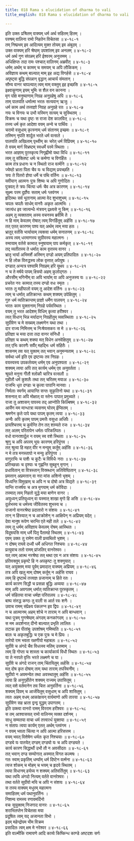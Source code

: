 ```yaml
---
title: 018 Rama s elucidation of dharma to vali
title_english: 018 Rama s elucidation of dharma to vali

---
```


<div class="audioEmbed"  caption="श्रीराम-हरिसीताराममूर्ति-घनपाठिभ्यां वचनम्" src="https://archive.org/download/Ramayana-recitation-Sriram-harisItArAmamUrti-Ghanapaati-v2/Kanda_4/Kanda_4_KSK-018-Ramena_Valivadha_Samardhanam.mp3"></div>

इति उक्तः प्रश्रितम् वाक्यम् धर्म अर्थ सहितम् हितम् ।  
परुषम् वालिना रामो निहतेन विचेतसा ॥ ४-१८-१  
तम् निष्प्रभम् इव आदित्यम् मुक्त तोयम् इव अंबुदम् ।  
उक्त वाक्यम् हरि श्रेष्ठम् उपशांतम् इव अनलम् ॥ ४-१८-२  
धर्म अर्थ गुण संपन्नम् हरि ईश्वरम् अनुत्तमम् ।  
अधिक्षिप्तः तदा रामः पश्चात् वालिनम् अब्रवीत् ॥ ४-१८-३  
धर्मम् अर्थम् च कामम् च समयम् च अपि लौकिकम् ।  
अविज्ञाय कथम् बाल्यात् माम् इह अद्य विगर्हसे ॥ ४-१८-४  
अपृष्ट्वा बुद्धि संपन्नान् वृद्धान् आचार्य संमतान् ।  
सौम्य वानर चापल्यात् त्वम् माम् वक्तुम् इह इच्छसि ॥ ४-१८-५  
इक्ष्वाकूणाम् इयम् भूमिः स शैल वन कानना ।  
मृग पक्षि मनुष्याणाम् निग्रह अनुग्रहेषु अपि ॥ ४-१८-६  
ताम् पालयति धर्मात्मा भरतः सत्यवान् ऋजुः ।  
धर्म काम अर्थ तत्त्वज्ञो निग्रह अनुग्रहे रतः ॥ ४-१८-७  
नयः च विनयः च उभौ यस्मिन् सत्यम् च सुस्थितम् ।  
विक्रमः च यथा दृष्टः स राजा देश कालवित् ॥ ४-१८-८  
तस्य धर्म कृत आदेशा वयम् अन्ये च पार्थिवः ।  
चरामो वसुधाम् कृत्स्नाम् धर्म संतानम् इच्छवः ॥ ४-१८-९  
तस्मिन् नृपति शार्दूल भरते धर्म वत्सले ।  
पालयति अखिलाम् पृथ्वीम् कः चरेत् धर्म विप्रियम् ॥ ४-१८-१०  
ते वयम् मार्ग विभ्रष्टम् स्वधर्मे परमे स्थिताः ।  
भरत आज्ञाम् पुरस्कृत्य निगृह्णीमो यथा विधि ॥ ४-१८-११  
त्वम् तु संक्लिष्ट धर्मः च कर्मणा च विगर्हितः ।  
काम तंत्र प्रधानः च न स्थितो राज वर्त्मनि ॥ ४-१८-१२  
ज्येष्ठो भ्राता पिता चैव यः च विद्याम् प्रयच्छति ।  
त्रयः ते पितरो ज्ञेया धर्मे च पथि वर्तिनः ॥ ४-१८-१३  
यवीयान् आत्मनः पुत्रः शिष्यः च अपि गुणोदितः ।  
पुत्रवत् ते त्रयः चिंत्या धर्मः चैव अत्र कारणम् ॥ ४-१८-१४  
सूक्ष्मः परम दुर्ज्ञेयः सताम् धर्मः प्लवंगम ।  
हृदिस्थः सर्व भूतानाम् आत्मा वेद शुभाशुभम् ॥ ४-१८-१५  
चपलः चपलैः सार्धम् वानरैः अकृत आत्मभिः ।  
जात्यंध इव जात्यन्धैः मंत्रयन् द्रक्ष्यसे नु किम् ॥ ४-१८-१६  
अहम् तु व्यक्तताम् अस्य वचनस्य ब्रवीमि ते ।  
न हि माम् केवलम् रोषात् त्वम् विगर्हितुम् अर्हसि ॥ ४-१८-१७  
तत् एतत् कारणम् पश्य यत् अर्थम् त्वम् मया हतः ।  
भ्रातुर् वर्तसि भार्यायाम् त्यक्त्वा धर्मम् सनातनम् ॥ ४-१८-१८  
अस्य त्वम् धरमाणस्य सुग्रीवस्य महात्मनः ।  
रुमायाम् वर्तसे कामात् स्नुषायाम् पाप कर्मकृत् ॥ ४-१८-१९  
तद् व्यतीतस्य ते धर्मात् काम वृत्तस्य वानर ।  
भ्रातृ भार्या अभिमर्शे अस्मिन् दण्डो अयम् प्रतिपादितः ॥ ४-१८-२०  
न हि लोक विरुद्धस्य लोक वृत्तात् अपेयुषः ।  
दण्डात् अन्यत्र पश्यामि निग्रहम् हरि यूथप ॥ ४-१८-२१  
न च ते मर्षये पापम् क्ष्त्रियो अहम् कुलोद्गतः ।  
औरसीम् भगिनीम् वा अपि भार्याम् वा अपि अनुजस्य यः ॥ ४-१८-२२  
प्रचरेत नरः कामात् तस्य दण्डो वधः स्मृतः ।  
भरतः तु महीपालो वयम् तु आदेश वर्तिनः ॥ ४-१८-२३  
त्वम् च धर्मात् अतिक्रान्तः कथम् शक्यम् उपेक्षितुम् ।  
गुरु धर्म व्यतिक्रान्तम् प्राज्ञो धर्मेण पालयन् ॥ ४-१८-२४  
भरतः काम युक्तानाम् निग्रहे पर्यवस्थितः ।  
वयम् तु भरत आदेशम् विधिम् कृत्वा हरीश्वर ।  
त्वत् विधान् भिन्न मर्यादान् निग्रहीतुम् व्यवस्थिताः ॥ ४-१८-२५  
सुग्रीवेण च मे सख्यम् लक्ष्मणेन यथा तथा ।  
दार राज्य निमित्तम् च निःश्रेयसकरः स मे ॥ ४-१८-२६  
प्रतिज्ञा च मया दत्ता तदा वानर संनिधौ ।  
प्रतिज्ञा च कथम् शक्या मत् विधेन अनवेक्षितुम् ॥ ४-१८-२७  
तत् एभिः कारणैः सर्वैर् महद्भिः धर्म संहितैः ।  
शासनम् तव यत् युक्तम् तत् भवान् अनुमन्यताम् ॥ ४-१८-२८  
सर्वथा धर्म इति एव द्रष्टव्यः तव निग्रहः ।  
वयस्यस्य उपकर्तव्यम् धर्मम् एव अनुपश्यता ॥ ४-१८-२९  
शक्यम् त्वया अपि तत् कार्यम् धर्मम् एव अनुवर्तता ।  
श्रूयते मनुना गीतौ श्लोकौ चारित्र वत्सलौ ॥  
गृहीतौ धर्म कुशलैः तथा तत् चरितम् मयाअ ॥ ४-१८-३०  
राजभिः धृत दण्डाः च कृत्वा पापानि मानवाः ।  
निर्मलाः स्वर्गम् आयान्ति सन्तः सुकृतिनो यथा ॥ ४-१८-३१  
शसनात् वा अपि मोक्षात् वा स्तेनः पापात् प्रमुच्यते ।  
राजा तु अशासन् पापस्य तद् आप्नोति किल्बिषम् ॥ ४-१८-३२  
आर्येण मम मान्धात्रा व्यसनम् घोरम् ईप्सितम् ।  
श्रमणेन कृते पापे यथा पापम् कृतम् त्वया ॥ ४-१८-३३  
अन्यैः अपि कृतम् पापम् प्रमत्तैः वसुधा अधिपैः ।  
प्रायश्चित्तम् च कुर्वन्ति तेन तत् शाम्यते रजः ॥ ४-१८-३४  
तत् अलम् परितापेन धर्मतः परिकल्पितः ।  
वधो वानरशार्दूल न वयम् स्व वशे स्थिताः ॥ ४-१८-३५  
श्रुणु च अपि अपरम् भूयः कारणम् हरिपुंगव ।  
तत् श्रुत्वा हि महत् वीर न मन्युम् कर्तुम् अर्हसि ॥ ४-१८-३६  
न मे तत्र मनस्तापो न मन्युः हरिपुंगव ।  
वागुराभिः च पाशैः च कूटैः च विविधैः नराः ॥ ४-१८-३७  
प्रतिच्छन्नाः च दृश्याः च गृह्णन्ति सुबहून् मृगान् ।  
प्रधावितान् वा वित्रस्तान् विस्रब्धान् अतिविष्ठितान् ॥ ४-१८-३८  
प्रमत्तान् अप्रमत्तान् वा नरा मांस अशिनो भृशम् ।  
विध्यन्ति विमुखाम् च अपि न च दोषो अत्र विद्यते ॥ ४-१८-३९  
यान्ति राजर्षयः च अत्र मृगयाम् धर्म कोविदाः ।  
तस्मात् त्वम् निहतो युद्धे मया बाणेन वानर ।  
अयुध्यन् प्रतियुध्यन् वा यस्मात् शाखा मृगो हि असि ॥ ४-१८-४०  
दुर्लभस्य च धर्मस्य जीवितस्य शुभस्य च ।  
राजानो वानरश्रेष्ठ प्रदातारो न संशयः ॥ ४-१८-४१  
तान् न हिंस्यात् न च आक्रोशेन् न आक्षिपेन् न अप्रियम् वदेत् ।  
देवा मानुष रूपेण चरन्ति एते मही तले ॥ ४-१८-४२  
त्वम् तु धर्मम् अविज्ञाय केवलम् रोषम् आस्थितः ।  
विदूषयसि माम् धर्मे पितृ पैतामहे स्थितम् ॥ ४-१८-४३  
एवम् उक्तः तु रामेण वाली प्रव्यथितो भृशम् ।  
न दोषम् राघवे दध्यौ धर्मे अधिगत निश्चयः ॥ ४-१८-४४  
प्रत्युवाच ततो रामम् प्रांजलिर् वानरेश्वरः ।  
यत् त्वम् आत्थ नरश्रेष्ठ तत् थथा एव न अत्र संशयः ॥ ४-१८-४५  
प्रतिवक्तुम् प्रकृष्टे हि न अपकृष्टः तु शक्नुयात् ।  
यत् अयुक्तम् मया पूर्वम् प्रमादात् वाक्यम् अप्रियम् ॥ ४-१८-४६  
तत्र अपि खलु माम् दोषम् कर्तुम् न अर्हसि राघव ।  
त्वम् हि दृष्टार्थ तत्त्वज्ञः प्रजानाम् च हिते रतः ।  
कार्य कारण सिद्धौ च प्रसन्ना बुद्धिः अव्यया ॥ ४-१८-४७  
माम् अपि अवगतम् धर्मात् व्यतिक्रान्त पुरस्कृतम् ।  
धर्म संहितया वाचा धर्मज्ञ परिपालय ॥ ४-१८-४८  
बाष्प संरुद्ध कण्ठः तु वाली स आर्त रवः शनैः ।  
उवाच रामम् संप्रेक्ष्य पंकलग्न इव द्विपः ॥ ४-१८-४९  
न च आत्मानम् अहम् शोचे न ताराम् न अपि बान्धवान् ।  
यथा पुत्रम् गुणश्रेष्ठम् अंगदम् कनकांगदम् ॥ ४-१८-५०  
स मम अदर्शनात् दीनो बाल्यात् प्रभृति लालितः ।  
तटाक इव पीतांबुः उपशोषम् गमिष्यति ॥ ४-१८-५१  
बालः च अकृतबुद्धिः च एक पुत्रः च मे प्रियः ।  
तारेयो राम भवता रक्षणीयो महाबलः ॥ ४-१८-५२  
सुग्रीवे च अंगदे चैव विधत्स्व मतिम् उत्तमाम् ।  
त्वम् हि गोप्ता च शास्ता च कार्याकार्य विधौ स्थितः ॥ ४-१८-५३  
या ते नरपते वृत्तिः भरते लक्ष्मणे च या ।  
सुग्रीवे च अंगदे राजन् ताम् चिंतयितुम् अर्हसि ॥ ४-१८-५४  
मत् दोष कृत दोषाम् ताम् यथा ताराम् तपस्विनीम् ।  
सुग्रीवो न अवमन्येत तथा अवस्थातुम् अर्हसि ॥ ४-१८-५५  
त्वया हि अनुगृहीतेन शक्यम् राज्यम् उपासितुम् ।  
त्वत् वशे वर्तमानेन तव चित्त अनुवर्तिना ॥ ४-१८-५६  
शक्यम् दिवम् च आर्जयितुम् वसुधाम् च अपि शासितुम् ।  
त्वतः अहम् वधम् आकांक्षयन् वार्यमाणो अपि तारया ॥ ४-१८-५७  
सुग्रीवेण सह भ्राता द्वन्द्व युद्धम् उपागतम् ।  
इति उक्त्वा वानरो रामम् विरराम हरीश्वरः ॥ ४-१८-५८  
स तम् आश्वासयत् रामो वालिनम् व्यक्त दर्शनम् ।  
साधु सम्मतया वाचा धर्म तत्त्वार्त्ध युक्तया ॥ ४-१८-५९  
न संतापः त्वया कार्यम् एतत् अर्थम् प्लवंगम ।  
न वयम् भवता चिंत्या न अपि आत्मा हरिसत्तम ।  
वयम् भवत् विशेषेण धर्मतः कृत निश्चयाः ॥ ४-१८-६०  
दण्ड्ये यः पातयेत् दण्डम् दण्ड्यो यः च अपि दण्ड्यते ।  
कार्य कारण सिद्धार्थौ उभौ तौ न अवसीदतः ॥ ४-१८-६१  
तत् भवान् दण्ड सम्योगात् अस्मात् विगत कल्मषः ।  
गतः स्वाम् प्रकृतिम् धर्म्याम् धर्म दिष्टेन वर्त्मना ॥ ४-१८-६२  
त्यज शोकम् च मोहम् च भयम् च हृदये स्थितम् ।  
त्वया विधानम् हर्यग्र्य न शक्यम् अतिवर्तितुम् ॥ ४-१८-६३  
यथा त्वयि अंगदो नित्यम् वर्तते वानरेश्वरः ।  
तथा वर्तते सुग्रीवो मयि च अपि न संशयः ॥ ४-१८-६४  
स तस्य वाक्यम् मधुरम् महात्मनः  
समाहितम् धर्म पथानुवर्तिनः ।  
निशम्य रामस्य रणावमर्दिनो  
वचः सुयुक्तम् निजगाद वानरः ॥ ४-१८-६५  
शराभितप्तेन विचेतसा मया  
प्रदूषितः त्वम् यद् अजानता विभो ।  
इदम् महेन्द्रोपम भीम विक्रम  
प्रसादितः त्वम् क्षम मे नरेश्वर ॥ ४-१८-६६  
इति वाल्मीकि रामायणे आदि काव्ये किष्किन्ध काण्डे अष्टदशः सर्गः